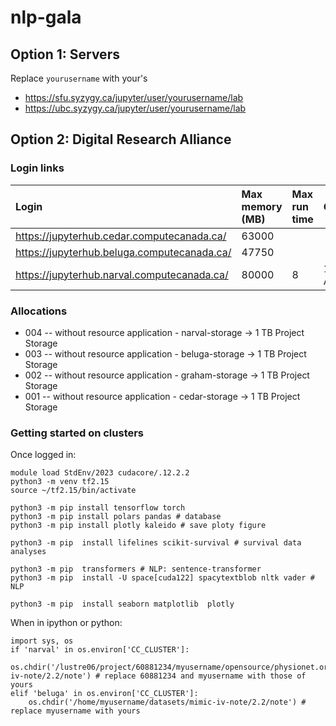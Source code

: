 # nlp-gala

## Option 1: Servers

Replace ```yourusername``` with your's
- https://sfu.syzygy.ca/jupyter/user/yourusername/lab
- https://ubc.syzygy.ca/jupyter/user/yourusername/lab

## Option 2: Digital Research Alliance 

### Login links

| Login | Max memory (MB) | Max run time | GRU(s)? |
| :-- | :-- | :-- | :-- |
| https://jupyterhub.cedar.computecanada.ca/ |  63000 | | |
| https://jupyterhub.beluga.computecanada.ca/ | 47750 | | | 
| https://jupyterhub.narval.computecanada.ca/ | 80000 | 8 | 1x A700 |  

### Allocations	
- 004 -- without resource application - narval-storage → 1 TB Project Storage
- 003 -- without resource application - beluga-storage → 1 TB Project Storage
- 002 -- without resource application - graham-storage → 1 TB Project Storage
- 001 -- without resource application - cedar-storage → 1 TB Project Storage

### Getting started on clusters

Once logged in:
```
module load StdEnv/2023 cudacore/.12.2.2
python3 -m venv tf2.15
source ~/tf2.15/bin/activate

python3 -m pip install tensorflow torch
python3 -m pip install polars pandas # database
python3 -m pip install plotly kaleido # save ploty figure 

python3 -m pip  install lifelines scikit-survival # survival data analyses

python3 -m pip  transformers # NLP: sentence-transformer
python3 -m pip  install -U space[cuda122] spacytextblob nltk vader # NLP

python3 -m pip  install seaborn matplotlib  plotly
```

When in ipython or python:
```
import sys, os
if 'narval' in os.environ['CC_CLUSTER']:
    os.chdir('/lustre06/project/60881234/myusername/opensource/physionet.org/files/mimic-iv-note/2.2/note') # replace 60881234 and myusername with those of yours 
elif 'beluga' in os.environ['CC_CLUSTER']:
    os.chdir('/home/myusername/datasets/mimic-iv-note/2.2/note') # replace myusername with yours

```
